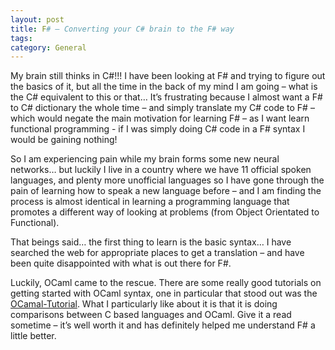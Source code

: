 ```yaml
---
layout: post
title: F# – Converting your C# brain to the F# way
tags: 
category: General
---
```

My brain still thinks in C#!!! I have been looking at F# and trying to figure out the basics of it, but all the time in the back of my mind I am going – what is the C# equivalent to this or that… It’s frustrating because I almost want a F# to C# dictionary the whole time – and simply translate my C# code to F# – which would negate the main motivation for learning F# – as I want learn functional programming - if I was simply doing C# code in a F# syntax I would be gaining nothing!

So I am experiencing pain while my brain forms some new neural networks… but luckily I live in a country where we have 11 official spoken languages, and plenty more unofficial languages so I have gone through the pain of learning how to speak a new language before – and I am finding the process is almost identical in learning a programming language that promotes a different way of looking at problems (from Object Orientated to Functional).

That beings said… the first thing to learn is the basic syntax… I have searched the web for appropriate places to get a translation – and have been quite disappointed with what is out there for F#.

Luckily, OCaml came to the rescue. There are some really good tutorials on getting started with OCaml syntax, one in particular that stood out was the [OCamal-Tutorial](http://www.ocaml-tutorial.org/the_basics). What I particularly like about it is that it is doing comparisons between C based languages and OCaml. Give it a read sometime – it’s well worth it and has definitely helped me understand F# a little better.
